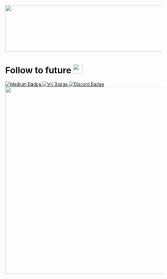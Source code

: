 <div id="header" align="center">
  <img src="https://media.giphy.com/media/3oEdv1GbekAakxXO8g/giphy.gif" height="150" width="1200"/>
</div>



<div id="badges">
  <h1>
  Follow to future
  <img src="https://media.giphy.com/media/v1.Y2lkPTc5MGI3NjExNTE4M2ZkMzliNmQwMTI1MDZmNjhhYTc0YzhhZmE3ZmQ5YWI0MjNlOCZlcD12MV9pbnRlcm5hbF9naWZzX2dpZklkJmN0PWc/3o85xCVo1diTHyIoPC/giphy.gif" width="30px"/>
</h1>
  
  <a href="https://medium.com/@themacroeconomicdao">
    <img src="https://img.shields.io/badge/Medium-%20-orange?logo=medium&logoColor=white?style=plastic" alt="Medium Badge"/>
  </a>
  
  <a href="https://vk.com/superuserfucker">
  <img src="https://img.shields.io/badge/VK-%20-blue?logo=vk&logoColor=white?style=plastic" alt="VK Badge"/>
  </a>
  
  <a href="https://discord.gg/XuFSY2ESGe">
  <img src="https://img.shields.io/badge/Discord-%20-blue?logo=discord&logoColor=red?style=plastic" alt="Discord Badge"/>
  </a>
  
</div>

 

<div id="header" align="center">
  <img src="https://sun9-21.userapi.com/impg/ec6tf2IkCIB2tVKocxuEPZtMUOLlNx79GoUTng/8e7DP4KMq-0.jpg?size=1280x910&quality=95&sign=6062c2bad7042e4e18b5570f02163d6a&type=album" height="600" width="1200"/>
</div>

